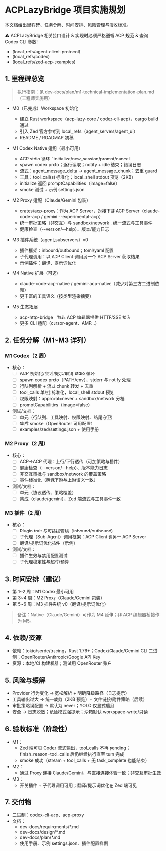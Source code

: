 # ACPLazyBridge 项目实施规划

本文档给出里程碑、任务分解、时间安排、风险管理与验收标准。

⚠️ ACPLazyBridge 相关接口设计 & 实现时必须严格遵循 ACP 规范 & 查询 Codex CLI 参数!

- (local_refs/agent-client-protocol)
- (local_refs/codex)
- (local_refs/zed-acp-examples)

## 1. 里程碑总览

> 执行指南：见 dev-docs/plan/m1-technical-implementation-plan.md（工程师实施用）

- M0（已完成）Workspace 初始化
  - 建立 Rust workspace（acp-lazy-core / codex-cli-acp），cargo build 通过
  - 引入 Zed 官方参考到 local_refs（agent_servers/agent_ui）
  - README / ROADMAP 初稿

- M1 Codex Native 适配（最小可用）
  - ACP stdio 循环：initialize/new_session/prompt/cancel
  - spawn codex proto；逐行读取；notify + idle 结束；错误日志
  - 流式：agent_message_delta → agent_message_chunk；去重 guard
  - 工具：tool_call(s) 标准化；local_shell stdout 预览（2KB）
  - initialize 返回 promptCapabilities（image=false）
  - smoke 测试 + 示例 settings.json

- M2 Proxy 适配（Claude/Gemini 包装）
  - crates/acp-proxy：作为 ACP Server，对接下游 ACP Server（claude-code-acp / gemini --experimental-acp）
  - 统一审批策略（非交互）与 sandbox/network；统一流式与工具事件
  - 健康检查（--version/--help）、版本/能力日志

- M3 插件系统（agent_subservers）v0
  - 插件框架：inbound/outbound；toml/yaml 配置
  - 子代理调用：以 ACP Client 调用另一个 ACP Server 获取结果
  - 示例插件：翻译、提示词优化

- M4 Native 扩展（可选）
  - claude-code-acp-native / gemini-acp-native（减少对第三方二进制依赖）
  - 更丰富的工具语义（按类型渲染摘要）

- M5 生态拓展
  - acp-http-bridge：为非 ACP 编辑器提供 HTTP/SSE 接入
  - 更多 CLI 适配（cursor-agent、AMP…）

## 2. 任务分解（M1~M3 详列）

### M1 Codex（2 周）
- 核心：
  - [ ] ACP 初始化/会话/提示/取消 stdio 循环
  - [ ] spawn codex proto（PATH/env），stderr 与 notify 处理
  - [ ] 行队列解析 + 流式 chunk 转发 + 去重
  - [ ] tool_calls 单/批 标准化，local_shell stdout 预览
  - [ ] 权限映射：approval=never + sandbox/network 分档
  - [ ] promptCapabilities（image=false）
- 测试/文档：
  - [ ] 单元（行队列、工具映射、权限映射、结尾守卫）
  - [ ] 集成 smoke（OpenRouter 可用配置）
  - [ ] examples/zed/settings.json + 使用手册

### M2 Proxy（2 周）
- 核心：
  - [ ] ACP→ACP 代理：上行/下行透传（可加策略与插件）
  - [ ] 健康检查（--version/--help）、版本能力日志
  - [ ] 非交互审批与 sandbox/network 的覆盖策略
  - [ ] 事件标准化（确保下游与上游语义一致）
- 测试/文档：
  - [ ] 单元（协议透传、策略覆盖）
  - [ ] 集成（claude/gemini），Zed 端流式与工具事件一致

### M3 插件（2 周）
- 核心：
  - [ ] Plugin trait 与可插拔管线（inbound/outbound）
  - [ ] 子代理（Sub-Agent）调用框架：ACP Client 调另一 ACP Server
  - [ ] 翻译/提示词优化插件（示例）
- 测试/文档：
  - [ ] 插件生效与禁用配置测试
  - [ ] 子代理稳定性与超时/预算

## 3. 时间安排（建议）
- 第 1~2 周：M1 Codex 最小可用
- 第 3~4 周：M2 Proxy（Claude/Gemini 包装）
- 第 5~6 周：M3 插件系统 v0（翻译/提示词优化）

> 备注：Native（Claude/Gemini）可作为 M4 延伸；非 ACP 编辑器桥接作为 M5。

## 4. 依赖/资源
- 依赖：tokio/serde/tracing，Rust 1.76+；Codex/Claude/Gemini CLI 二进制；OpenRouter/Anthropic/Google API Key
- 资源：本地/CI 构建机器；测试用 OpenRouter 账户

## 5. 风险与缓解
- Provider 行为变化 → 宽松解析 + 明确降级路径（日志提示）
- 工具输出过大 → 统一裁剪（2KB 预览）+ 文件链接/附件策略（后续）
- 审批策略误配置 → 默认为 never；YOLO 仅显式启用
- 安全 → 日志脱敏；危险模式强提示；沙箱默认 workspace-write/只读

## 6. 验收标准（阶段性）
- M1：
  - Zed 端可见 Codex 流式输出，tool_calls 不再 pending；finish_reason=tool_calls 后仍继续执行直至 turn 完成
  - smoke 成功（stream + tool_calls + 无 task_complete 也能结束）
- M2：
  - 通过 Proxy 连接 Claude/Gemini，与直接连接体验一致；非交互审批生效
- M3：
  - 开关插件 + 子代理调用可用；翻译/提示词优化在 Zed 端可见

## 7. 交付物
- 二进制：codex-cli-acp、acp-proxy
- 文档：
  - dev-docs/requirements/*.md
  - dev-docs/design/*.md
  - dev-docs/plan/*.md
  - 使用手册、示例 settings.json、插件配置样例
